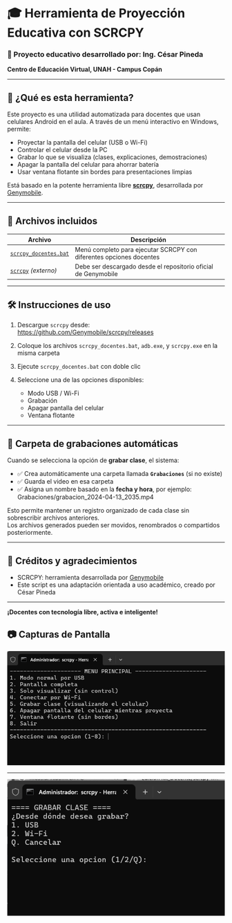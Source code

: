 # 🎓 Herramienta de Proyección Educativa con SCRCPY

### 🚀 Proyecto educativo desarrollado por: **Ing. César Pineda**
**Centro de Educación Virtual, UNAH - Campus Copán**

---

## 📌 ¿Qué es esta herramienta?

Este proyecto es una utilidad automatizada para docentes que usan celulares Android en el aula. A través de un menú interactivo en Windows, permite:

- Proyectar la pantalla del celular (USB o Wi-Fi)
- Controlar el celular desde la PC
- Grabar lo que se visualiza (clases, explicaciones, demostraciones)
- Apagar la pantalla del celular para ahorrar batería
- Usar ventana flotante sin bordes para presentaciones limpias

Está basado en la potente herramienta libre **[scrcpy](https://github.com/Genymobile/scrcpy)**, desarrollada por [Genymobile](https://github.com/Genymobile).

---

## 🧰 Archivos incluidos

| Archivo                                                                | Descripción                                                         |
|------------------------------------------------------------------------|---------------------------------------------------------------------|
| [`scrcpy_docentes.bat`](./scrcpy_docente.bat)              | Menú completo para ejecutar SCRCPY con diferentes opciones docentes |
| [`scrcpy`](https://github.com/Genymobile/scrcpy/releases) *(externo)*  | Debe ser descargado desde el repositorio oficial de Genymobile      |

---

## 🛠️ Instrucciones de uso

1. Descargue `scrcpy` desde:  
   https://github.com/Genymobile/scrcpy/releases

2. Coloque los archivos `scrcpy_docentes.bat`, `adb.exe`, y `scrcpy.exe` en la misma carpeta

3. Ejecute `scrcpy_docentes.bat` con doble clic

4. Seleccione una de las opciones disponibles:
   - Modo USB / Wi-Fi
   - Grabación
   - Apagar pantalla del celular
   - Ventana flotante

---

## 📂 Carpeta de grabaciones automáticas

Cuando se selecciona la opción de **grabar clase**, el sistema:

- ✅ Crea automáticamente una carpeta llamada **`Grabaciones`** (si no existe)
- ✅ Guarda el video en esa carpeta
- ✅ Asigna un nombre basado en la **fecha y hora**, por ejemplo: Grabaciones/grabacion_2024-04-13_2035.mp4

Esto permite mantener un registro organizado de cada clase sin sobrescribir archivos anteriores.  
Los archivos generados pueden ser movidos, renombrados o compartidos posteriormente.

---

## 🙌 Créditos y agradecimientos

- SCRCPY: herramienta desarrollada por [Genymobile](https://github.com/Genymobile)
- Este script es una adaptación orientada a uso académico, creado por César Pineda

---

**¡Docentes con tecnología libre, activa e inteligente!**

## 📷 Capturas de Pantalla

![Menú para ejecutar SCRCPY](./Menu_Scrcpy.png)

---

![Menú para ejecutar SCRCPY](./Grabar_Scrcpy.png)



